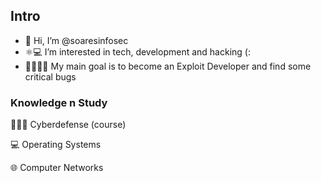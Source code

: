 
## Intro
- 👋 Hi, I’m @soaresinfosec
- ⚛️💻 I’m interested in tech, development and hacking (:
- 👾👩🏻‍💻 My main goal is to become an Exploit Developer and find some critical bugs

### Knowledge n Study
🕵🏻‍♀️ Cyberdefense (course)

💻 Operating Systems

🌐 Computer Networks
